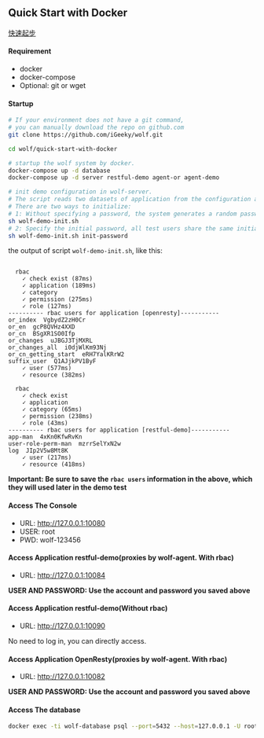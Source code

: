 ## Quick Start with Docker

[快速起步](./README-CN.md)

#### Requirement

* docker
* docker-compose
* Optional: git or wget


#### Startup 

```bash
# If your environment does not have a git command, 
# you can manually download the repo on github.com
git clone https://github.com/iGeeky/wolf.git

cd wolf/quick-start-with-docker

# startup the wolf system by docker.
docker-compose up -d database
docker-compose up -d server restful-demo agent-or agent-demo

# init demo configuration in wolf-server.
# The script reads two datasets of application from the configuration and initializes them into the wolf-server.
# There are two ways to initialize:
# 1: Without specifying a password, the system generates a random password for each test user. This is the recommended way.
sh wolf-demo-init.sh
# 2: Specify the initial password, all test users share the same initial password.
sh wolf-demo-init.sh init-password
```


 the output of script `wolf-demo-init.sh`, like this:

```

  rbac
    ✓ check exist (87ms)
    ✓ application (189ms)
    ✓ category
    ✓ permission (275ms)
    ✓ role (127ms)
---------- rbac users for application [openresty]-----------
or_index  VgbydZ2zH0Cr
or_en  gcP8QVHz4XXD
or_cn  BSgXR1SO0Ifp
or_changes  uJBGJ3TjMXRL
or_changes_all  i0djWlKm93Nj
or_cn_getting_start  eRH7YalKRrW2
suffix_user  Q1AJjkPV1ByF
    ✓ user (577ms)
    ✓ resource (382ms)

  rbac
    ✓ check exist
    ✓ application
    ✓ category (65ms)
    ✓ permission (238ms)
    ✓ role (43ms)
---------- rbac users for application [restful-demo]-----------
app-man  4xKn0KfwRvKn
user-role-perm-man  mzrrSelYxN2w
log  JIp2V5w8Mt8K
    ✓ user (217ms)
    ✓ resource (418ms)

```
**Important: Be sure to save the `rbac users` information in the above, which they will used later in the demo test**



#### Access The Console

*  URL: http://127.0.0.1:10080
* USER: root
*  PWD: wolf-123456



#### Access Application restful-demo(proxies by wolf-agent. With rbac)

*  URL: http://127.0.0.1:10084

**USER AND PASSWORD: Use the account and password you saved above**



#### Access Application restful-demo(Without rbac)

* URL: http://127.0.0.1:10090

No need to log in, you can directly access.

#### Access Application OpenResty(proxies by wolf-agent. With rbac)

* URL: http://127.0.0.1:10082

**USER AND PASSWORD: Use the account and password you saved above**



#### Access The database

```bash
docker exec -ti wolf-database psql --port=5432 --host=127.0.0.1 -U root -d wolf
```

